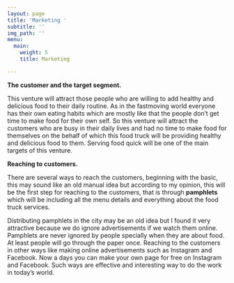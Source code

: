 ```yaml
---
layout: page
title: 'Marketing '
subtitle: ''
img_path: ''
menu:
  main:
    weight: 5
    title: Marketing

---
```

 **The customer and the target segment.**

This venture will attract those people who are willing to add healthy and delicious food to their daily routine. As in the fastmoving world everyone has their own eating habits which are mostly like that the people don’t get time to make food for their own self. So this venture will attract the customers who are busy in their daily lives and had no time to make food for themselves on the behalf of which this food truck will be providing healthy and delicious food to them. Serving food quick will be one of the main targets of this venture.

**Reaching to customers.**

There are several ways to reach the customers, beginning with the basic, this may sound like an old manual idea but according to my opinion, this will be the first step for reaching to the customers, that is through **pamphlets** which will be including all the menu details and everything about the food truck services.

Distributing pamphlets in the city may be an old idea but I found it very attractive because we do ignore advertisements if we watch them online. Pamphlets are never ignored by people specially when they are about food. At least people will go through the paper once. Reaching to the customers in other ways like making online advertisements such as Instagram and Facebook. Now a days you can make your own page for free on Instagram and Facebook. Such ways are effective and interesting way to do the work in today’s world.